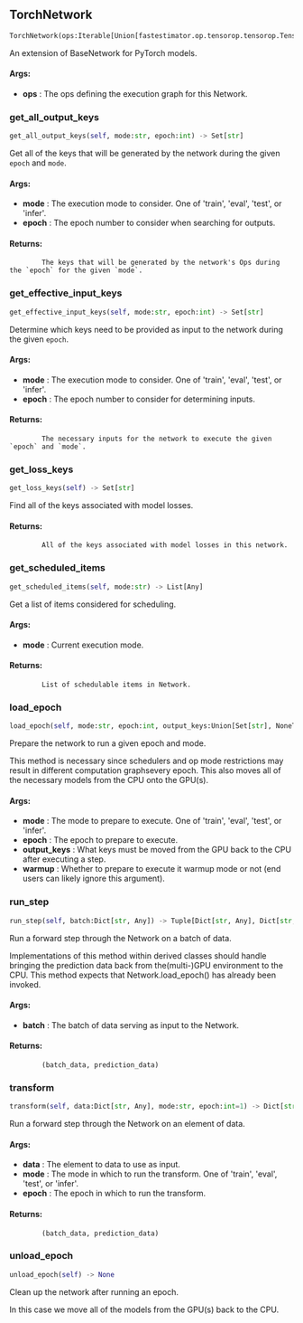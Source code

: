 ## TorchNetwork
```python
TorchNetwork(ops:Iterable[Union[fastestimator.op.tensorop.tensorop.TensorOp, fastestimator.schedule.schedule.Scheduler[fastestimator.op.tensorop.tensorop.TensorOp]]]) -> None
```
An extension of BaseNetwork for PyTorch models.



#### Args:

* **ops** :  The ops defining the execution graph for this Network.    

### get_all_output_keys
```python
get_all_output_keys(self, mode:str, epoch:int) -> Set[str]
```
Get all of the keys that will be generated by the network during the given `epoch` and `mode`.



#### Args:

* **mode** :  The execution mode to consider. One of 'train', 'eval', 'test', or 'infer'.
* **epoch** :  The epoch number to consider when searching for outputs.

#### Returns:
            The keys that will be generated by the network's Ops during the `epoch` for the given `mode`.        

### get_effective_input_keys
```python
get_effective_input_keys(self, mode:str, epoch:int) -> Set[str]
```
Determine which keys need to be provided as input to the network during the given `epoch`.



#### Args:

* **mode** :  The execution mode to consider. One of 'train', 'eval', 'test', or 'infer'.
* **epoch** :  The epoch number to consider for determining inputs.

#### Returns:
            The necessary inputs for the network to execute the given `epoch` and `mode`.        

### get_loss_keys
```python
get_loss_keys(self) -> Set[str]
```
Find all of the keys associated with model losses.



#### Returns:
            All of the keys associated with model losses in this network.        

### get_scheduled_items
```python
get_scheduled_items(self, mode:str) -> List[Any]
```
Get a list of items considered for scheduling.



#### Args:

* **mode** :  Current execution mode.

#### Returns:
            List of schedulable items in Network.        

### load_epoch
```python
load_epoch(self, mode:str, epoch:int, output_keys:Union[Set[str], NoneType]=None, warmup:bool=False) -> None
```
Prepare the network to run a given epoch and mode.

This method is necessary since schedulers and op mode restrictions may result in different computation graphsevery epoch. This also moves all of the necessary models from the CPU onto the GPU(s).



#### Args:

* **mode** :  The mode to prepare to execute. One of 'train', 'eval', 'test', or 'infer'.
* **epoch** :  The epoch to prepare to execute.
* **output_keys** :  What keys must be moved from the GPU back to the CPU after executing a step.
* **warmup** :  Whether to prepare to execute it warmup mode or not (end users can likely ignore this argument).        

### run_step
```python
run_step(self, batch:Dict[str, Any]) -> Tuple[Dict[str, Any], Dict[str, Any]]
```
Run a forward step through the Network on a batch of data.

Implementations of this method within derived classes should handle bringing the prediction data back from the(multi-)GPU environment to the CPU. This method expects that Network.load_epoch() has already been invoked.



#### Args:

* **batch** :  The batch of data serving as input to the Network.

#### Returns:
            (batch_data, prediction_data)        

### transform
```python
transform(self, data:Dict[str, Any], mode:str, epoch:int=1) -> Dict[str, Any]
```
Run a forward step through the Network on an element of data.



#### Args:

* **data** :  The element to data to use as input.
* **mode** :  The mode in which to run the transform. One of 'train', 'eval', 'test', or 'infer'.
* **epoch** :  The epoch in which to run the transform.

#### Returns:
            (batch_data, prediction_data)        

### unload_epoch
```python
unload_epoch(self) -> None
```
Clean up the network after running an epoch.

In this case we move all of the models from the GPU(s) back to the CPU.